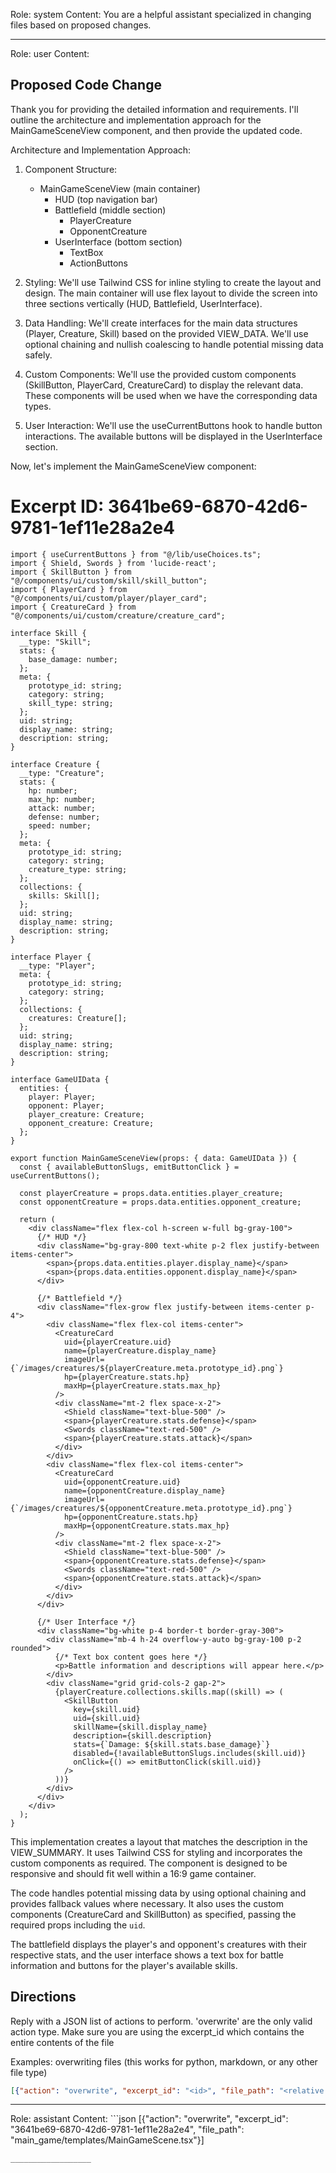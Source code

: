 Role: system
Content: You are a helpful assistant specialized in changing files based on proposed changes.
__________________
Role: user
Content: 
## Proposed Code Change
Thank you for providing the detailed information and requirements. I'll outline the architecture and implementation approach for the MainGameSceneView component, and then provide the updated code.

Architecture and Implementation Approach:

1. Component Structure:
   - MainGameSceneView (main container)
     - HUD (top navigation bar)
     - Battlefield (middle section)
       - PlayerCreature
       - OpponentCreature
     - UserInterface (bottom section)
       - TextBox
       - ActionButtons

2. Styling:
   We'll use Tailwind CSS for inline styling to create the layout and design. The main container will use flex layout to divide the screen into three sections vertically (HUD, Battlefield, UserInterface).

3. Data Handling:
   We'll create interfaces for the main data structures (Player, Creature, Skill) based on the provided VIEW_DATA. We'll use optional chaining and nullish coalescing to handle potential missing data safely.

4. Custom Components:
   We'll use the provided custom components (SkillButton, PlayerCard, CreatureCard) to display the relevant data. These components will be used when we have the corresponding data types.

5. User Interaction:
   We'll use the useCurrentButtons hook to handle button interactions. The available buttons will be displayed in the UserInterface section.

Now, let's implement the MainGameSceneView component:

# Excerpt ID: 3641be69-6870-42d6-9781-1ef11e28a2e4
```tsx main_game/templates/MainGameScene.tsx
import { useCurrentButtons } from "@/lib/useChoices.ts";
import { Shield, Swords } from 'lucide-react';
import { SkillButton } from "@/components/ui/custom/skill/skill_button";
import { PlayerCard } from "@/components/ui/custom/player/player_card";
import { CreatureCard } from "@/components/ui/custom/creature/creature_card";

interface Skill {
  __type: "Skill";
  stats: {
    base_damage: number;
  };
  meta: {
    prototype_id: string;
    category: string;
    skill_type: string;
  };
  uid: string;
  display_name: string;
  description: string;
}

interface Creature {
  __type: "Creature";
  stats: {
    hp: number;
    max_hp: number;
    attack: number;
    defense: number;
    speed: number;
  };
  meta: {
    prototype_id: string;
    category: string;
    creature_type: string;
  };
  collections: {
    skills: Skill[];
  };
  uid: string;
  display_name: string;
  description: string;
}

interface Player {
  __type: "Player";
  meta: {
    prototype_id: string;
    category: string;
  };
  collections: {
    creatures: Creature[];
  };
  uid: string;
  display_name: string;
  description: string;
}

interface GameUIData {
  entities: {
    player: Player;
    opponent: Player;
    player_creature: Creature;
    opponent_creature: Creature;
  };
}

export function MainGameSceneView(props: { data: GameUIData }) {
  const { availableButtonSlugs, emitButtonClick } = useCurrentButtons();

  const playerCreature = props.data.entities.player_creature;
  const opponentCreature = props.data.entities.opponent_creature;

  return (
    <div className="flex flex-col h-screen w-full bg-gray-100">
      {/* HUD */}
      <div className="bg-gray-800 text-white p-2 flex justify-between items-center">
        <span>{props.data.entities.player.display_name}</span>
        <span>{props.data.entities.opponent.display_name}</span>
      </div>

      {/* Battlefield */}
      <div className="flex-grow flex justify-between items-center p-4">
        <div className="flex flex-col items-center">
          <CreatureCard
            uid={playerCreature.uid}
            name={playerCreature.display_name}
            imageUrl={`/images/creatures/${playerCreature.meta.prototype_id}.png`}
            hp={playerCreature.stats.hp}
            maxHp={playerCreature.stats.max_hp}
          />
          <div className="mt-2 flex space-x-2">
            <Shield className="text-blue-500" />
            <span>{playerCreature.stats.defense}</span>
            <Swords className="text-red-500" />
            <span>{playerCreature.stats.attack}</span>
          </div>
        </div>
        <div className="flex flex-col items-center">
          <CreatureCard
            uid={opponentCreature.uid}
            name={opponentCreature.display_name}
            imageUrl={`/images/creatures/${opponentCreature.meta.prototype_id}.png`}
            hp={opponentCreature.stats.hp}
            maxHp={opponentCreature.stats.max_hp}
          />
          <div className="mt-2 flex space-x-2">
            <Shield className="text-blue-500" />
            <span>{opponentCreature.stats.defense}</span>
            <Swords className="text-red-500" />
            <span>{opponentCreature.stats.attack}</span>
          </div>
        </div>
      </div>

      {/* User Interface */}
      <div className="bg-white p-4 border-t border-gray-300">
        <div className="mb-4 h-24 overflow-y-auto bg-gray-100 p-2 rounded">
          {/* Text box content goes here */}
          <p>Battle information and descriptions will appear here.</p>
        </div>
        <div className="grid grid-cols-2 gap-2">
          {playerCreature.collections.skills.map((skill) => (
            <SkillButton
              key={skill.uid}
              uid={skill.uid}
              skillName={skill.display_name}
              description={skill.description}
              stats={`Damage: ${skill.stats.base_damage}`}
              disabled={!availableButtonSlugs.includes(skill.uid)}
              onClick={() => emitButtonClick(skill.uid)}
            />
          ))}
        </div>
      </div>
    </div>
  );
}
```

This implementation creates a layout that matches the description in the VIEW_SUMMARY. It uses Tailwind CSS for styling and incorporates the custom components as required. The component is designed to be responsive and should fit well within a 16:9 game container.

The code handles potential missing data by using optional chaining and provides fallback values where necessary. It also uses the custom components (CreatureCard and SkillButton) as specified, passing the required props including the `uid`.

The battlefield displays the player's and opponent's creatures with their respective stats, and the user interface shows a text box for battle information and buttons for the player's available skills.

## Directions
Reply with a JSON list of actions to perform. 'overwrite' are the only valid action type. 
Make sure you are using the excerpt_id which contains the entire contents of the file

Examples:
overwriting files (this works for python, markdown, or any other file type)
```json output_example1
[{"action": "overwrite", "excerpt_id": "<id>", "file_path": "<relative file path>"}]
```

__________________
Role: assistant
Content: ```json
[{"action": "overwrite", "excerpt_id": "3641be69-6870-42d6-9781-1ef11e28a2e4", "file_path": "main_game/templates/MainGameScene.tsx"}]
```
__________________
